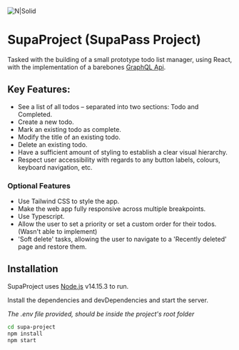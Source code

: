 ![N|Solid](https://user-images.githubusercontent.com/23691843/137079586-d91ae772-08c3-45f3-b675-e871d170510a.png)
# SupaProject (SupaPass Project)
Tasked with the building of a small prototype todo list manager, using React, with the implementation of a barebones [GraphQL Api](https://supado.herokuapp.com/console/).

## Key Features:
- See a list of all todos – separated into two sections: Todo and Completed.
- Create a new todo.
- Mark an existing todo as complete.
- Modify the title of an existing todo.
- Delete an existing todo.
- Have a sufficient amount of styling to establish a clear visual hierarchy.
- Respect user accessibility with regards to any button labels, colours, keyboard navigation, etc.

### Optional Features

- Use Tailwind CSS to style the app.
- Make the web app fully responsive across multiple breakpoints.
- Use Typescript.
- Allow the user to set a priority or set a custom order for their todos. (Wasn't able to implement)
- 'Soft delete' tasks, allowing the user to navigate to a 'Recently deleted' page and restore them.


## Installation

SupaProject uses [Node.js](https://nodejs.org/) v14.15.3 to run.

Install the dependencies and devDependencies and start the server.

*The .env file provided, should be inside the project's root folder*

```sh
cd supa-project
npm install
npm start
```


